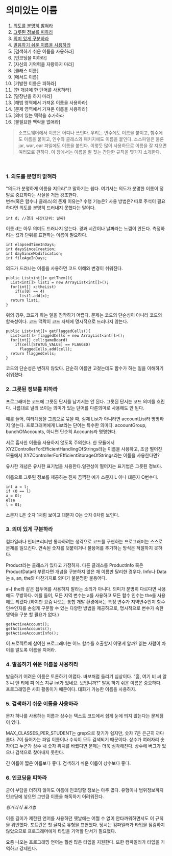 # 의미있는 이름

1. [의도를 분명히 밝혀라](#1.-의도를-분명히-밝혀라)
2. [그릇된 정보를 피하라](#2.-그릇된-정보를-피하라)
3. [의미 있게 구분하라](#3.-의미-있게-구분하라)
4. [발음하기 쉬운 이름을 사용하라](#4.-발음하기-쉬운-이름을-사용하라)
5. [검색하기 쉬운 이름을 사용하라]
6. [인코딩을 피하라]
7. [자신의 기억력을 자랑하지 마라]
8. [클래스 이름]
9. [메서드 이름]
10. [기발한 이름은 피하라]
11. [한 개념에 한 단어를 사용하라]
12. [말장난을 하지 마라]
13. [해법 영역에서 가져온 이름을 사용하라]
14. [문제 영역에서 가져온 이름을 사용하라]
15. [의미 있는 맥락을 추가하라
16. [불필요한 맥락을 없애라]

> 소프트웨어에서 이름은 어디나 쓰인다. 우리는 변수에도 이름을 붙이고, 함수에도 이름을 붙이고, 인수와 클래스와 패키지에도 이름을 붙인다. 소스파일은 물론 jar, war, ear 파일에도 이름을 붙인다. 이렇듯 많이 사용하므로 이름을 잘 지으면 여러모로 편하다. 이 장에서는 이름을 잘 짓는 간단한 규칙을 몇가지 소개한다.

<br />

### **1. 의도를 분명히 밝혀라**

"의도가 분명하게 이름을 지으라"고 말하기는 쉽다. 여기서는 의도가 분명한 이름이 정말로 중요하다는 사실을 거듭 강조한다.  
변수(혹은 함수나 클래스)의 존재 이유는? 수행 기능은? 사용 방법은? 따로 주석이 필요하다면 의도를 분명히 드러내지 못했다는 말이다.

```
int d; //경과 시간(단위: 날짜)
```

이름 d는 아무 의미도 드러나지 않는다. 경과 시간이나 날짜라는 느낌이 안든다. 측정하려는 값과 단위를 표현하는 이름이 필요하다.

```
int elapsedTimeInDays;
int daysSinceCreation;
int daySinceModification;
int fileAgeInDays;
```

의도가 드러나는 이름을 사용하면 코드 이해와 변경이 쉬워진다.

```
public List<int[]> getThem(){
  List<int[]> list1 = new ArrayList<int[]>();
  for(int[] x:theList)
    if(x[0] == 4)
      list1.add(x);
  return list1;
}
```

위의 경우, 코드가 하는 일을 짐작하기 어렵다. 문제는 코드의 단순성이 아니라 코드의 함축성이다. 코드 맥락이 코드 자체에 명시적으로 드러나지 않는다.

```
public List<int[]> getFlaggedCells(){
  List<int[]> flaggedCells = new ArrayList<int[]>();
  for(int[] cell:gameBoard)
    if(cell[STATUS_VALUE] == FLAGGED)
      flaggedCells.add(cell);
  return flaggedCells;
}
```

코드의 단순성은 변하지 않았다. 단순히 이름만 고쳤는데도 함수가 하는 일을 이해하기 쉬워졌다.

### **2. 그릇된 정보를 피하라**

프로그래머는 코드에 그릇된 단서를 남겨서는 안 된다. 그릇된 단서는 코드 의미를 흐린다. 나름대로 널리 쓰이는 의미가 있는 단어를 다른의미로 사용해도 안 된다.

예를 들어, 여러계정을 그룹으로 묶을 때, 실제 List가 아니라면 accountList라 명명하지 않는다. 프로그래머에게 List라는 단어는 특수한 의미다. acoountGroup, bunchOfAccounts, 아니면 단순히 Accounts라 명명한다.

서로 흡사한 이름을 사용하지 않도록 주의한다. 한 모듈에서 XYZControllerForEfficientHandlingOfStrings라는 이름을 사용하고, 조금 떨어진 모듈에서 XYZControllerForEfficientStorageOfStrings라는 이름을 사용한다면?

유사한 개념은 유사한 표기법을 사용한다.일관성이 떨어지는 표기법은 그릇된 정보다.

이름으로 그릇된 정보를 제공하는 진짜 끔찍한 예가 소문자 L 이나 대문자 O변수다.

```
int a = l;
if (O == l)
a = Ol;
else
l = 01;
```

소문자 L은 숫자 1처럼 보이고 대문자 O는 숫자 0처럼 보인다.

### **3. 의미 있게 구분하라**

컴파일러나 인터프리터만 통과하려는 생각으로 코드를 구현하는 프로그래머는 스스로 문제를 일으킨다. 연속된 숫자를 덧붙이거나 불용어를 추가하는 방식은 적절하지 못하다.

Product라는 클래스가 있다고 가정하자. 다른 클래스를 ProductInfo 혹은 ProductData라 부른다면 개념을 구분하지 않은 채 이름만 달리한 경우다. Info나 Data는 a, an, the와 마찬가지로 의미가 불분명한 불용어다.

a나 the와 같은 접두어를 사용하지 말라는 소리가 아니다. 의미가 분명히 다르다면 사용해도 무방하다. 예를 들어, 모든 지역 변수는 a를 사용하고 모든 함수 인수는 the를 사용해도 되겠다.(하지만 요즘 나오는 통합 개발 환경에서는 특정 변수가 지역변수인지 함수 인수인지를 손쉽게 구분할 수 있는 다양한 방법을 제공하므로, 명시적으로 변수가 속한 영역을 구분 할 필요가 없다.)

```
getActiveAccount();
getActiveAccounts();
getActiveAccountInfo();
```

이 프로젝트에 참여한 프로그래머는 어느 함수를 호출할지 어떻게 알까? 읽는 사람이 차이를 알도록 이름을 지어라.

### **4. 발음하기 쉬운 이름을 사용하라**

발음하기 어려운 이름은 토론하기 어렵다. 바보처럼 들리기 십상이다. "흠, 여기 비 씨 알 3 씨 엔 티에 피 에스 지큐 int가 있네요. 보입니까?" 발음 하기 쉬운 이름은 중요하다. 프로그래밍은 사회 활동이기 때문이다.
대화가 가능한 이름을 사용하자.

### **5. 검색하기 쉬운 이름을 사용하라**

문자 하나를 사용하는 이름과 상수는 텍스트 코드에서 쉽게 눈에 띄지 않는다는 문제점이 있다.

MAX_CLASSES_PER_STUDENT는 grep으로 찾기가 쉽지만, 숫자 7은 은근히 까다롭다. 7이 들어가는 파일 이름이나 수식이 모두 검색되기 때문이다. 상수가 여러자리 숫자이고 누군가 상수 내 숫자 위치를 바꿨다면 문제는 더욱 심각해진다. 상수에 버그가 있으나 검색으로 찾아내지 못한다.

긴 이름이 짧은 이름보다 좋다. 검색하기 쉬운 이름이 상수보다 좋다.

### **6. 인코딩을 피하라**

굳이 부담을 더하지 않아도 이름에 인코딩할 정보는 아주 많다. 유형이나 범위정보까지 인코딩에 넣으면 그만큼 이름을 해독하기 어려워진다.
<br/>

_헝가리식 표기법_

이름 길이가 제한된 언어를 사용하던 옛날에는 어쩔 수 없이 안타까워하면서도 이 규칙을 위반했다. 포트란은 첫 글자로 유형을 표현했다. 당시는 컴파일러가 타입을 점검하지 않았으므로 프로그래머에게 타입을 기억할 단서가 필요했다.

요즘 나오는 프로그래밍 언어는 훨씬 많은 타입을 지원한다. 또한 컴파일러가 타입을 기억하고 강제한다.
